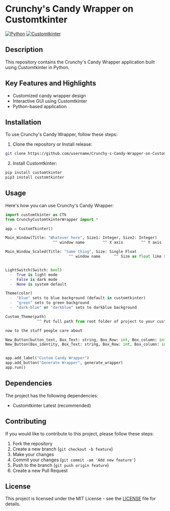 # Crunchy's Candy Wrapper on Customtkinter

[![Python](https://img.shields.io/badge/Python-3.9-blue)](https://www.python.org/)
[![Customtkinter](https://img.shields.io/badge/Customtkinter-v1.0-orange)](https://github.com/customtkinter)

## Description

This repository contains the Crunchy's Candy Wrapper application built using Customtkinter in Python.

## Key Features and Highlights

- Customized candy wrapper design
- Interactive GUI using Customtkinter
- Python-based application

## Installation

To use Crunchy's Candy Wrapper, follow these steps:

1. Clone the repository or Install release:

```bash
git clone https://github.com/username/Crunchy-s-Candy-Wrapper-on-Customtkinter.git
```

2. Install Customtkinter:

```bash
pip install customtkinter
pip3 install customtkinter
```

## Usage

Here's how you can use Crunchy's Candy Wrapper:

```python
import customtkinter as CTk
from CrunchyCustomtkinterWrapper import *

app = CustomTkinter()

Main_Window(Title: "Whatever here", Size1: Integer, Size2: Integer)
                     ^^ window name        ^^ X axis        ^^ Y axis

Main_Window_Scaled(Title: "Same thing", Size: Single Float
                            ^^ window name      ^^ Size as float like 800.64


LightSwitch(Switch: bool)
  -  True is light mode
  -  False is dark mode
  -  None is system default

Theme(color)
  -  "blue" sets to blue background (default in customtkinter)
  -  "green" sets to green background
  -  "dark-blue" or "darkblue" sets to darkblue background

Custom_Theme(path)
              ^^ Put full path from root folder of project to your custom json theme

now to the stuff people care about

New_Button(button_text, Box_Text: string, Box_Row: int, Box_column: int, Box_paddx: int, Box_paddy: (range), callback: DefaultCallback put if you dont know what to putß
New_Button(Box_identity, Box_Text: string, Box_Row: int, Box_column: int, Box_Padx: int, Bot_Sticky: string normaly "w", Box_Sticky: bool)


app.add_label("Custom Candy Wrapper")
app.add_button("Generate Wrapper", generate_wrapper)
app.run()
```

## Dependencies

The project has the following dependencies:

- Customtkinter Latest (recommended)

## Contributing

If you would like to contribute to this project, please follow these steps:

1. Fork the repository
2. Create a new branch (`git checkout -b feature`)
3. Make your changes
4. Commit your changes (`git commit -am 'Add new feature'`)
5. Push to the branch (`git push origin feature`)
6. Create a new Pull Request

## License

This project is licensed under the MIT License - see the [LICENSE](LICENSE) file for details.

